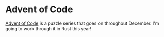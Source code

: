 # Advent of Code 

[Advent of Code](https://adventofcode.com/2022) is a puzzle series that 
goes on throughout December. I'm going to work through it in Rust this year!
